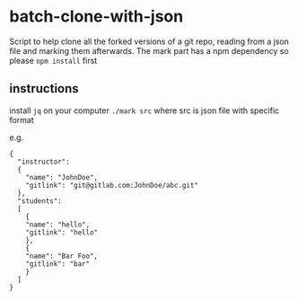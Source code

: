 # batch-clone-with-json
Script to help clone all the forked versions of a git repo, reading from a json file and marking them afterwards.  The mark part has a npm dependency so please ```npm install``` first 

## instructions
install ```jq``` on your computer
```./mark src``` where src is json file with specific format

e.g.
```
{
  "instructor":
  {
    "name": "JohnDoe",
    "gitlink": "git@gitlab.com:JohnDoe/abc.git"
  },
  "students":
  [
    {
    "name": "hello",
    "gitlink": "hello"
    },
    {
    "name": "Bar Foo",
    "gitlink": "bar"
    }
  ]
}

```
